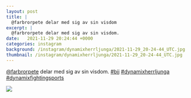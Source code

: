 ```yaml
---
layout: post
title: |
  @farbrorpete delar med sig av sin visdom
excerpt: |
  @farbrorpete delar med sig av sin visdom.   
date:   2021-11-29 20:24:44 +0000
categories: instagram
background: /instagram/dynamixherrljunga/2021-11-29_20-24-44_UTC.jpg
thumbnail: /instagram/dynamixherrljunga/2021-11-29_20-24-44_UTC.jpg
---
```

[@farbrorpete](https://www.instagram.com/farbrorpete/) delar med sig av sin visdom. [#bjj](https://www.instagram.com/explore/tags/bjj/) [#dynamixherrljunga](https://www.instagram.com/explore/tags/dynamixherrljunga/) [#dynamixfightingsports](https://www.instagram.com/explore/tags/dynamixfightingsports/)



<img src='/www-dynamix-herrljunga/instagram/dynamixherrljunga/2021-11-29_20-24-44_UTC.jpg' class='img-fluid' />
